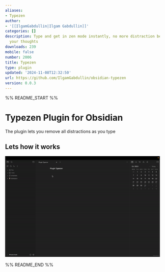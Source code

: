```yaml
---
aliases:
- Typezen
author:
- '[[IlgamGabdullin|Ilgam Gabdullin]]'
categories: []
description: Type and get in zen mode instantly, no more distraction between you and
  your thoughts
downloads: 239
mobile: false
number: 2006
title: Typezen
type: plugin
updated: '2024-11-08T12:32:50'
url: https://github.com/IlgamGabdullin/obsidian-typezen
version: 0.0.3
---
```


%% README_START %%

# Typezen Plugin for Obsidian
The plugin lets you remove all distractions as you type 

## Lets how it works 

![](https://raw.githubusercontent.com/IlgamGabdullin/obsidian-typezen/HEAD/how_to_use.gif)



%% README_END %%